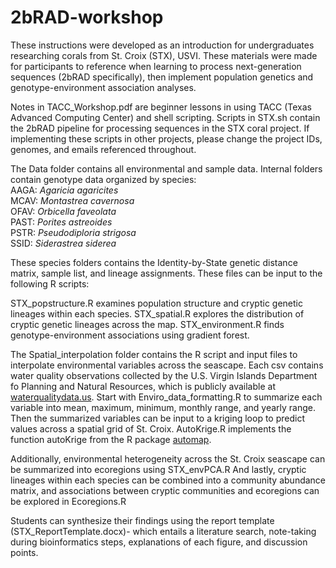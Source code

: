 # 2bRAD-workshop
These instructions were developed as an introduction for undergraduates researching corals from St. Croix (STX), USVI. These materials were made for participants to reference when learning to process next-generation sequences (2bRAD specifically), then implement population genetics and genotype-environment association analyses.

Notes in TACC_Workshop.pdf are beginner lessons in using TACC (Texas Advanced Computing Center) and shell scripting. Scripts in STX.sh contain the 2bRAD pipeline for processing sequences in the STX coral project. If implementing these scripts in other projects, please change the project IDs, genomes, and emails referenced throughout.

The Data folder contains all environmental and sample data. Internal folders contain genotype data organized by species:\
AAGA: *Agaricia agaricites*\
MCAV: *Montastrea cavernosa*\
OFAV: *Orbicella faveolata*\
PAST: *Porites astreoides*\
PSTR: *Pseudodiploria strigosa*\
SSID: *Siderastrea siderea*

These species folders contains the Identity-by-State genetic distance matrix, sample list, and lineage assignments. These files can be input to the following R scripts:

STX_popstructure.R examines population structure and cryptic genetic lineages within each species.
STX_spatial.R explores the distribution of cryptic genetic lineages across the map.
STX_environment.R finds genotype-environment associations using gradient forest.

The Spatial_interpolation folder contains the R script and input files to interpolate environmental variables across the seascape. Each csv contains water quality observations collected by the U.S. Virgin Islands Department fo Planning and Natural Resources, which is publicly available at [waterqualitydata.us](https://www.waterqualitydata.us/). Start with Enviro_data_formatting.R to summarize each variable into mean, maximum, minimum, monthly range, and yearly range. Then the summarized variables can be input to a kriging loop to predict values across a spatial grid of St. Croix. AutoKrige.R implements the function autoKrige from the R package [automap](https://cran.r-project.org/web/packages/automap/automap.pdf).

Additionally, environmental heterogeneity across the St. Croix seascape can be summarized into ecoregions using STX_envPCA.R
And lastly, cryptic lineages within each species can be combined into a community abundance matrix, and associations between cryptic communities and ecoregions can be explored in Ecoregions.R

Students can synthesize their findings using the report template (STX_ReportTemplate.docx)- which entails a literature search, note-taking during bioinformatics steps, explanations of each figure, and discussion points.
